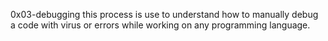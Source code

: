 0x03-debugging this process is use to understand how to manually debug a code with virus or errors while working on any programming language.

